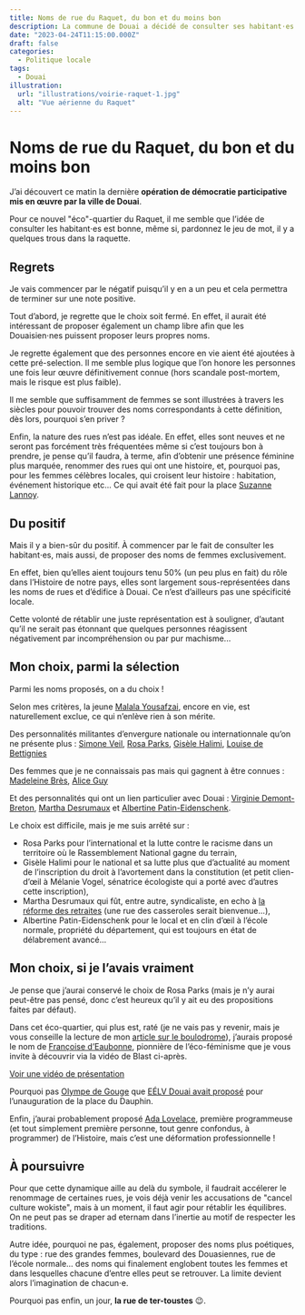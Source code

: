 ```yaml
---
title: Noms de rue du Raquet, du bon et du moins bon
description: La commune de Douai a décidé de consulter ses habitant⋅es pour nommer les 4 nouvelles rues du Raquet.
date: "2023-04-24T11:15:00.000Z"
draft: false
categories:
  - Politique locale
tags:
  - Douai
illustration:
  url: "illustrations/voirie-raquet-1.jpg"
  alt: "Vue aérienne du Raquet"
---
```


# Noms de rue du Raquet, du bon et du moins bon

J’ai découvert ce matin la dernière **opération de démocratie participative mis en œuvre par la ville de Douai**.

Pour ce nouvel "éco"-quartier du Raquet, il me semble que l’idée de consulter les habitant⋅es est bonne, même si, pardonnez le jeu de mot, il y a quelques trous dans la raquette.

## Regrets

Je vais commencer par le négatif puisqu’il y en a un peu et cela permettra de terminer sur une note positive.

Tout d’abord, je regrette que le choix soit fermé. En effet, il aurait été intéressant de proposer également un champ libre afin que les Douaisien⋅nes puissent proposer leurs propres noms.

Je regrette également que des personnes encore en vie aient été ajoutées à cette pré-selection. Il me semble plus logique que l’on honore les personnes une fois leur œuvre définitivement connue (hors scandale post-mortem, mais le risque est plus faible).

Il me semble que suffisamment de femmes se sont illustrées à travers les siècles pour pouvoir trouver des noms correspondants à cette définition, dès lors, pourquoi s’en priver ?

Enfin, la nature des rues n’est pas idéale. En effet, elles sont neuves et ne seront pas forcément très fréquentées même si c’est toujours bon à prendre, je pense qu’il faudra, à terme, afin d’obtenir une présence féminine plus marquée, renommer des rues qui ont une histoire, et, pourquoi pas, pour les femmes célèbres locales, qui croisent leur histoire : habitation, événement historique etc... Ce qui avait été fait pour la place [Suzanne Lannoy](https://fr.m.wikipedia.org/wiki/Suzanne_Lanoy).

## Du positif

Mais il y a bien-sûr du positif. À commencer par le fait de consulter les habitant⋅es, mais aussi, de proposer des noms de femmes exclusivement.

En effet, bien qu’elles aient toujours tenu 50% (un peu plus en fait) du rôle dans l’Histoire de notre pays, elles sont largement sous-représentées dans les noms de rues et d’édifice à Douai. Ce n’est d’ailleurs pas une spécificité locale.

Cette volonté de rétablir une juste représentation est à souligner, d’autant qu’il ne serait pas étonnant que quelques personnes réagissent négativement par incompréhension ou par pur machisme...

## Mon choix, parmi la sélection

Parmi les noms proposés, on a du choix !

Selon mes critères, la jeune [Malala Yousafzai](https://fr.wikipedia.org/wiki/Malala_Yousafzai), encore en vie, est naturellement exclue, ce qui n’enlève rien à son mérite.

Des personnalités militantes d’envergure nationale ou internationnale qu’on ne présente plus : [Simone Veil](https://fr.wikipedia.org/wiki/Simone_Veil), [Rosa Parks](https://fr.wikipedia.org/wiki/Rosa_Parks), [Gisèle Halimi](https://fr.wikipedia.org/wiki/Gis%C3%A8le_Halimi), [Louise de Bettignies](https://fr.wikipedia.org/wiki/Louise_de_Bettignies)

Des femmes que je ne connaissais pas mais qui gagnent à être connues : [Madeleine Brès](https://fr.wikipedia.org/wiki/Madeleine_Br%C3%A8s), [Alice Guy](https://fr.wikipedia.org/wiki/Alice_Guy)

Et des personnalités qui ont un lien particulier avec Douai : [Virginie Demont-Breton](https://fr.wikipedia.org/wiki/Virginie_Demont-Breton), [Martha Desrumaux](https://fr.wikipedia.org/wiki/Martha_Desrumaux) et [Albertine Patin-Eidenschenk](https://www.univ-lille.fr/universite/connaitre-les-engagements-qui-nous-guident/detail-portrait/albertine-eidenschenk-patin).

Le choix est difficile, mais je me suis arrêté sur :
- Rosa Parks pour l’international et la lutte contre le racisme dans un territoire où le Rassemblement National gagne du terrain,
- Gisèle Halimi pour le national et sa lutte plus que d’actualité au moment de l’inscription du droit à l’avortement dans la constitution (et petit clien-d’œil à Mélanie Vogel, sénatrice écologiste qui a porté avec d’autres cette inscription),
- Martha Desrumaux qui fût, entre autre, syndicaliste, en echo à [la réforme des retraites](./reforme-des-retraites-2023) (une rue des casseroles serait bienvenue...),
- Albertine Patin-Eidenschenk pour le local et en clin d’œil à l’école normale, propriété du département, qui est toujours en état de délabrement avancé...

## Mon choix, si je l’avais vraiment

Je pense que j’aurai conservé le choix de Rosa Parks (mais je n’y aurai peut-être pas pensé, donc c’est heureux qu’il y ait eu des propositions faites par défaut).

Dans cet éco-quartier, qui plus est, raté (je ne vais pas y revenir, mais je vous conseille la lecture de mon [article sur le boulodrome](./inauguration-du-boulodrome-geant-du-douaisis)), j’aurais proposé le nom de [Françoise d’Eaubonne](https://fr.wikipedia.org/wiki/Fran%C3%A7oise_d%27Eaubonne), pionnière de l’éco-féminisme que je vous invite à découvrir via la vidéo de Blast ci-après.

[Voir une vidéo de présentation](https://www.youtube.com/watch?v=jSyO8uWJ4_4 "📺")

Pourquoi pas [Olympe de Gouge](https://fr.wikipedia.org/wiki/Olympe_de_Gouges) que [EÉLV Douai avait proposé](https://www.change.org/p/mairie-de-douai-pour-renommer-le-square-du-dauphin-en-square-olympe-de-gouges-%C3%A0-douai?redirect=false) pour l’unauguration de la place du Dauphin.

Enfin, j’aurai probablement proposé [Ada Lovelace](https://fr.wikipedia.org/wiki/Ada_Lovelace), première programmeuse (et tout simplement première personne, tout genre confondus, à programmer) de l’Histoire, mais c’est une déformation professionnelle !

## À poursuivre

Pour que cette dynamique aille au delà du symbole, il faudrait accélerer le renommage de certaines rues, je vois déjà venir les accusations de "cancel culture wokiste", mais à un moment, il faut agir pour rétablir les équilibres. On ne peut pas se draper ad eternam dans l’inertie au motif de respecter les traditions.

Autre idée, pourquoi ne pas, également, proposer des noms plus poétiques, du type : rue des grandes femmes, boulevard des Douasiennes, rue de l’école normale... des noms qui finalement englobent toutes les femmes et dans lesquelles chacune d’entre elles peut se retrouver. La limite devient alors l’imagination de chacun⋅e.

Pourquoi pas enfin, un jour, **la rue de ter-toustes** 😉.
